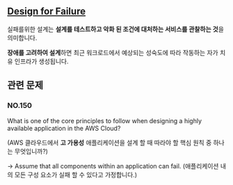 ## [Design for Failure](https://docs.aws.amazon.com/whitepapers/latest/running-containerized-microservices/design-for-failure.html)

실패를위한 설계는 **설계를 테스트하고 악화 된 조건에 대처하는 서비스를 관찰하는 것**을 의미합니다. 

**장애를 고려하여 설계**하면 최근 워크로드에서 예상되는 성숙도에 따라 작동하는 자가 치유 인프라가 생성됩니다.

## 관련 문제

### NO.150 

What is one of the core principles to follow when designing a highly available application in the AWS Cloud?

(AWS 클라우드에서 **고 가용성** 애플리케이션을 설계 할 때 따라야 할 핵심 원칙 중 하나는 무엇입니까?)

-> Assume that all components within an application can fail. (애플리케이션 내의 모든 구성 요소가 실패 할 수 있다고 가정합니다.)

